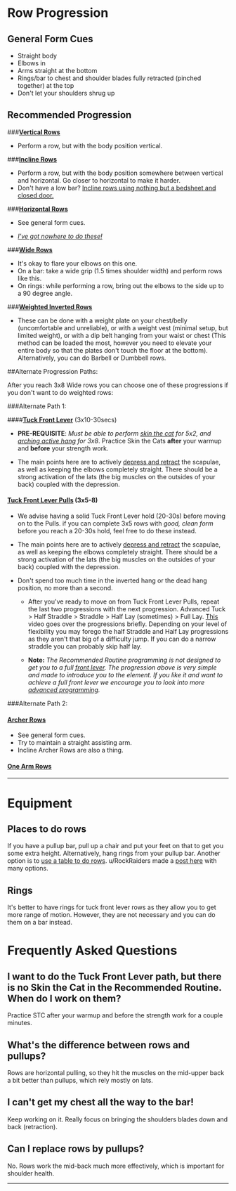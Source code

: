 # Row Progression


## General Form Cues

* Straight body
* Elbows in
* Arms straight at the bottom
* Rings/bar to chest and shoulder blades fully retracted (pinched together) at the top
* Don't let your shoulders shrug up

## Recommended Progression

###[**Vertical Rows**](https://www.youtube.com/watch?v=wr8ZA-cvH3s)  

 * Perform a row, but with the body position vertical.

###[**Incline Rows**](https://www.youtube.com/watch?v=LR2EnFWpVao)

 * Perform a row, but with the body position somewhere between vertical and horizontal. Go closer to horizontal to make it harder.
 * Don't have a low bar? [Incline rows using nothing but a bedsheet and closed door.](https://youtu.be/rloXYB8M3vU)

###[**Horizontal Rows**](https://www.youtube.com/watch?v=dvkIaarnf0g)  

 * See general form cues.

 * [*I've got nowhere to do these!*](http://www.reddit.com/r/bodyweightfitness/wiki/exercises/row#wiki_places_to_do_rows)  

###[**Wide Rows**](https://www.youtube.com/watch?v=f3yfJ0RStQw)  

 * It's okay to flare your elbows on this one.
 * On a bar: take a wide grip (1.5 times shoulder width) and perform rows like this.  
 * On rings: while performing a row, bring out the elbows to the side up to a 90 degree angle.

###[**Weighted Inverted Rows**](https://www.youtube.com/watch?v=3cYR6pis5zc)
  * These can be done with a weight plate on your chest/belly (uncomfortable and unreliable), or with a weight vest (minimal setup, but limited weight), or with a dip belt hanging from your waist or chest (This method can be loaded the most, however you need to elevate your entire body so that the plates don't touch the floor at the bottom). Alternatively, you can do Barbell or Dumbbell rows.


##Alternate Progression Paths:

After you reach 3x8 Wide rows you can choose one of these progressions if you don't want to do weighted rows:

###Alternate Path 1:

####[**Tuck Front Lever**](https://youtu.be/tStwC06qdwM?t=2m50s)  (3x10-30secs)

   * **PRE-REQUISITE**: *Must be able to perform [skin the cat](https://www.reddit.com/r/bodyweightfitness/comments/315n76/technique_thursday_skin_the_cat_tutorial/) for 5x2, and [arching active hang](https://www.youtube.com/watch?v=C995b3KLXS4) for 3x8*. Practice Skin the Cats **after** your warmup and **before** your strength work.

   * The main points here are to actively [depress and retract](/r/bodyweightfitness/wiki/kb/positioning) the scapulae, as well as keeping the elbows completely straight. There should be a strong activation of the lats (the big muscles on the outsides of your back) coupled with the depression.


#### [**Tuck Front Lever Pulls**](https://youtu.be/ZWxrvwRKR-s?t=4m19s)  (3x5-8)

   * We advise having a solid Tuck Front Lever hold (20-30s) before moving on to the Pulls. if you can complete 3x5 rows with *good, clean form* before you reach a 20-30s hold, feel free to do these instead. 

   * The main points here are to actively [depress and retract](/r/bodyweightfitness/wiki/kb/positioning) the scapulae, as well as keeping the elbows completely straight. There should be a strong activation of the lats (the big muscles on the outsides of your back) coupled with the depression.
   * Don't spend too much time in the inverted hang or the dead hang position, no more than a second.

     * After you've ready to move on from Tuck Front Lever Pulls, repeat the last two progressions with the next progression. Advanced Tuck > Half Straddle > Straddle > Half Lay (sometimes) > Full Lay. [This](https://youtu.be/ZWxrvwRKR-s?t=3m56s) video goes over the progressions briefly. Depending on your level of flexibility you may forego the half Straddle and Half Lay progressions as they aren't that big of a difficulty jump. If you can do a narrow straddle you can probably skip half lay.

     * **Note:** *The Recommended Routine programming is not designed to get you to a full [front lever](https://www.reddit.com/r/bodyweightfitness/wiki/playground/front-lever). The progression above is very simple and made to introduce you to the element. If you like it and want to achieve a full front lever we encourage you to look into more [advanced programming](https://www.reddit.com/r/bodyweightfitness/wiki/).*


###Alternate Path 2:

#### [**Archer Rows**](https://www.youtube.com/watch?v=PGoW1i4K_o0)
 
 * See general form cues.
 * Try to maintain a straight assisting arm.
 * Incline Archer Rows are also a thing.

#### [**One Arm Rows**](https://www.youtube.com/watch?v=67Lp_DeX3-c)

---


# Equipment
## Places to do rows
If you have a pullup bar, pull up a chair and put your feet on that to get you some extra height. Alternatively, hang rings from your pullup bar. Another option is to [use a table to do rows](http://www.youtube.com/watch?v=OYUxXMGVuuU). u/RockRaiders made a [post here](https://www.reddit.com/r/bodyweightfitness/comments/857cqj/no_idea_where_to_do_pullups_and_rows_here_are/) with many options. 

## Rings
It's better to have rings for tuck front lever rows as they allow you to get more range of motion. However, they are not necessary and you can do them on a bar instead.

# Frequently Asked Questions
## I want to do the Tuck Front Lever path, but there is no Skin the Cat in the Recommended Routine. When do I work on them?
Practice STC after your warmup and before the strength work for a couple minutes. 
## What's the difference between rows and pullups?
Rows are horizontal pulling, so they hit the muscles on the mid-upper back a bit better than pullups, which rely mostly on lats.

## I can't get my chest all the way to the bar!
Keep working on it. Really focus on bringing the shoulders blades down and back (retraction).

## Can I replace rows by pullups?
No. Rows work the mid-back much more effectively, which is important for shoulder health.

---
